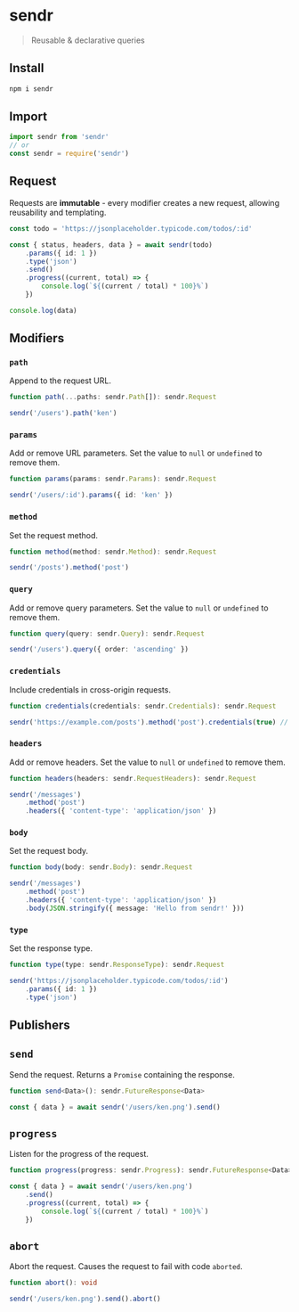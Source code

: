 # sendr

> Reusable & declarative queries

## Install

```bash
npm i sendr
```

## Import

```ts
import sendr from 'sendr'
// or
const sendr = require('sendr')
```

## Request

Requests are **immutable** - every modifier creates a new request, allowing reusability and templating.

```ts
const todo = 'https://jsonplaceholder.typicode.com/todos/:id'

const { status, headers, data } = await sendr(todo)
	.params({ id: 1 })
	.type('json')
	.send()
	.progress((current, total) => {
		console.log(`${(current / total) * 100}%`)
	})

console.log(data)
```

## Modifiers

### `path`

Append to the request URL.

```ts
function path(...paths: sendr.Path[]): sendr.Request

sendr('/users').path('ken')
```

### `params`

Add or remove URL parameters. Set the value to `null` or `undefined` to remove them.

```ts
function params(params: sendr.Params): sendr.Request

sendr('/users/:id').params({ id: 'ken' })
```

### `method`

Set the request method.

```ts
function method(method: sendr.Method): sendr.Request

sendr('/posts').method('post')
```

### `query`

Add or remove query parameters. Set the value to `null` or `undefined` to remove them.

```ts
function query(query: sendr.Query): sendr.Request

sendr('/users').query({ order: 'ascending' })
```

### `credentials`

Include credentials in cross-origin requests.

```ts
function credentials(credentials: sendr.Credentials): sendr.Request

sendr('https://example.com/posts').method('post').credentials(true) // true or false
```

### `headers`

Add or remove headers. Set the value to `null` or `undefined` to remove them.

```ts
function headers(headers: sendr.RequestHeaders): sendr.Request

sendr('/messages')
	.method('post')
	.headers({ 'content-type': 'application/json' })
```

### `body`

Set the request body.

```ts
function body(body: sendr.Body): sendr.Request

sendr('/messages')
	.method('post')
	.headers({ 'content-type': 'application/json' })
	.body(JSON.stringify({ message: 'Hello from sendr!' }))
```

### `type`

Set the response type.

```ts
function type(type: sendr.ResponseType): sendr.Request

sendr('https://jsonplaceholder.typicode.com/todos/:id')
	.params({ id: 1 })
	.type('json')
```

## Publishers

## `send`

Send the request. Returns a `Promise` containing the response.

```ts
function send<Data>(): sendr.FutureResponse<Data>

const { data } = await sendr('/users/ken.png').send()
```

## `progress`

Listen for the progress of the request.

```ts
function progress(progress: sendr.Progress): sendr.FutureResponse<Data>

const { data } = await sendr('/users/ken.png')
	.send()
	.progress((current, total) => {
		console.log(`${(current / total) * 100}%`)
	})
```

## `abort`

Abort the request. Causes the request to fail with code `aborted`.

```ts
function abort(): void

sendr('/users/ken.png').send().abort()
```
